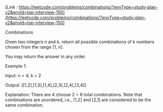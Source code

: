 [Link : https://leetcode.com/problems/combinations/?envType=study-plan-v2&envId=top-interview-150](https://leetcode.com/problems/combinations/?envType=study-plan-v2&envId=top-interview-150)

Combinations

Given two integers n and k, return all possible combinations of k numbers chosen from the range [1, n].

You may return the answer in any order.

 

Example 1:

Input: n = 4, k = 2

Output: [[1,2],[1,3],[1,4],[2,3],[2,4],[3,4]]

Explanation: There are 4 choose 2 = 6 total combinations.
Note that combinations are unordered, i.e., [1,2] and [2,1] are considered to be the same combination.
